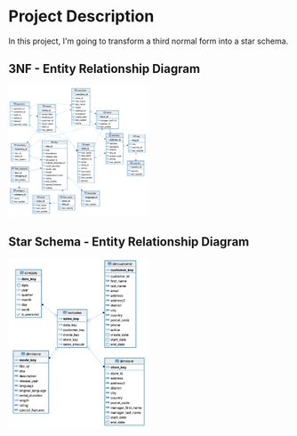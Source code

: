 # Project Description

In this project, I'm going to transform a third normal form into a star schema.

## 3NF - Entity Relationship Diagram

<img src="./pagila-3nf.png" width="50%"/>

## Star Schema - Entity Relationship Diagram

<img src="./pagila-star.png" width="50%"/>